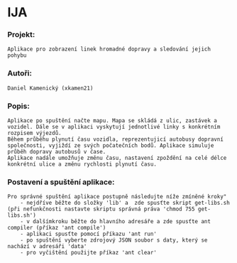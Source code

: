 # IJA
### Projekt:
    Aplikace pro zobrazení linek hromadné dopravy a sledování jejich pohybu

### Autoři:
    Daniel Kamenický (xkamen21)

### Popis:
    Aplikace po spuštění načte mapu. Mapa se skládá z ulic, zastávek a vozidel. Dále se v aplikaci vyskytují jednotlivé linky s konkrétním rozpisem výjezdů.
    Během průběhu plynutí času vozidla, reprezentujicí autobusy dopravní společnosti, vyjiždí ze svých počatečních bodů. Aplikace simuluje průběh dopravy autobusů v čase.
    Aplikace nadále umožňuje změnu času, nastavení zpoždění na celé délce konkrétní ulice a změnu rychlosti plynutí času.

### Postavení a spuštění aplikace:
    Pro správné spuštění aplikace postupně následujte níže zmíněné kroky"
        - nejdříve běžte do složky 'lib' a  zde spusťte skript get-libs.sh (při nefunkčnosti nastavte skriptu správná práva 'chmod 755 get-libs.sh')
        - v dalšímkroku běžte do hlavního adresáře a zde spusťte ant compiler (příkaz 'ant compile')
        - aplikaci spusťte pomocí příkazu 'ant run'
        - po spuštění vyberte zdrojový JSON soubor s daty, který se nachází v adresáři 'data'
        - pro vyčištění použijte příkaz 'ant clear'
